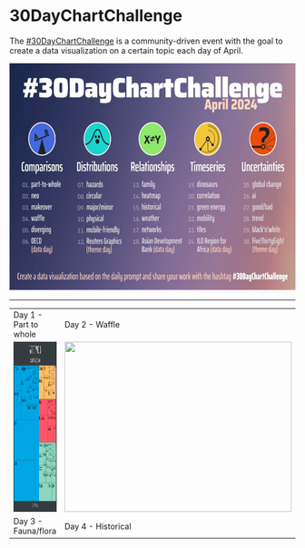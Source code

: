 # 30DayChartChallenge

The [#30DayChartChallenge](https://30daychartchallenge.org/) is a community-driven event with the goal to create a data visualization on a certain topic each day of April.

<img src="./resources/tdcc_2024.jpg" width=1000 height=400>

----

<table>
  <tr>
    <td>Day 1 - Part to whole</td>
    <td>Day 2 - Waffle</td>
  </tr>
  <tr>
    <td><img src="./2024/R/01_part-to-whole.png" width=400 height=300></td>
    <td><img src="./2023/R/01_part-to-whole.png" width=400 height=300></td>
  </tr>
    <tr>
    <td>Day 3 - Fauna/flora</td>
    <td>Day 4 - Historical</td>
  </tr>
</table>
